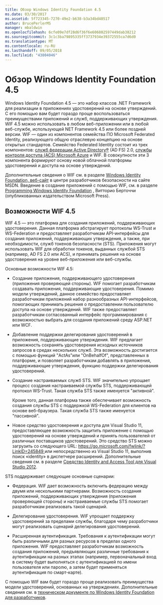 ```yaml
---
title: Обзор Windows Identity Foundation 4.5
ms.date: 03/30/2017
ms.assetid: 5f723345-7270-49e2-b638-b3a34bd40517
author: BrucePerlerMS
manager: mbaldwin
ms.openlocfilehash: 6cfe09e7df28d6f36f6e606802597449dab38212
ms.sourcegitcommit: 3c1c3ba79895335ff3737934e39372555ca7d6d0
ms.translationtype: MT
ms.contentlocale: ru-RU
ms.lasthandoff: 09/05/2018
ms.locfileid: "43804046"
---
```

# <a name="windows-identity-foundation-45-overview"></a>Обзор Windows Identity Foundation 4.5
Windows Identity Foundation 4.5 — это набор классов .NET Framework для реализации в приложениях удостоверений на основе утверждений. С его помощью вам будет гораздо проще воспользоваться преимуществами приложений и служб, поддерживающих утверждения. WIF 4.5 можно использовать в любом веб-приложении или в любой веб-службе, использующей NET Framework 4.5 или более поздней версии. WIF — один из компонентов семейства ПО Microsoft Federated Identity, реализующего общую отраслевую концепцию на основе открытых стандартов. Семейство Federated Identity состоит из трех компонентов: [служб федерации Active Directory®](https://go.microsoft.com/fwlink/?LinkID=247516) (AD FS) 2.0, [службы контроля доступа (ACS) Microsoft Azure](https://go.microsoft.com/fwlink/?LinkID=247517) и WIF. В совокупности эти 3 компонента формируют основу новой облачной платформы удостоверений и доступа на основе утверждений.  
  
 Дополнительные сведения о WIF см. в разделе [Windows Identity Foundation, веб-сайт](https://go.microsoft.com/fwlink/?LinkId=149009) в центре разработчиков безопасности на сайте MSDN. Введение в создание приложений с помощью WIF, см. в разделе [Programming Windows Identity Foundation](https://go.microsoft.com/fwlink/?LinkId=210158) , Витторио Берточчи (опубликованных издательством Microsoft Press).  
  
## <a name="wif-45-features"></a>Возможности WIF 4.5  
 WIF 4.5 — это платформа для создания приложений, поддерживающих удостоверения. Данная платформа абстрагирует протоколы WS-Trust и WS-Federation и предоставляет разработчикам API-интерфейсы для создания приложений, поддерживающих утверждения, а также, при необходимости, служб токенов безопасности (STS). Приложения могут использовать WIF для обработки токенов, выданных службой STS (например, AD FS 2.0 или ACS), и принимать решения на основе удостоверения на уровне веб-приложения или веб-службы.  
  
 Основные возможности WIF 4.5:  
  
-   Создание приложения, поддерживающего удостоверения (приложения проверяющей стороны). WIF помогает разработчикам создавать приложения, поддерживающие удостоверения. Помимо модели утверждений, данное семейство предоставляет разработчикам приложений набор разнообразных API-интерфейсов, помогающих принимать решения о предоставлении пользователю доступа на основе утверждений.  WIF также предоставляет разработчикам согласованный интерфейс программирования с возможностью выбрать для создания приложений среду ASP.NET или WCF.  
  
-   Добавление поддержки делегирования удостоверений в приложения, поддерживающие утверждения.  WIF предлагает возможность сохранять удостоверения исходных источников запросов в средах нескольких служб. Эта возможность достигается с помощью функций "ActAs"или "OnBehalfOf", представленных в платформе, и позволяет разработчикам добавлять в приложения, поддерживающие утверждения, функцию поддержки делегирования удостоверений.  
  
-   Создание настраиваемых служб STS.  WIF значительно упрощает процесс создания настраиваемой службы STS, поддерживающей протокол WS-Trust. Такая служба STS также именуется "активной".  
  
     Кроме того, данная платформа также обеспечивает возможность создания службы STS с поддержкой WS-Federation для клиентов на основе веб-браузера. Такая служба STS также именуется "пассивной".  
  
-   Новое средство удостоверения и доступа для Visual Studio 11, предоставляющее возможность защитить приложение с помощью удостоверений на основе утверждений и принять пользователей от различных поставщиков удостоверений. Это средство STS можно загрузить со следующего URL: [ https://go.microsoft.com/fwlink/?LinkID=245849 ](https://go.microsoft.com/fwlink/?LinkID=245849) или непосредственно из Visual Studio 11, выполнив поиск «identity» в диспетчере расширений. Дополнительные сведения см. в разделе [Средство Identity and Access Tool для Visual Studio 2012](../../../docs/framework/security/identity-and-access-tool-for-vs.md).  
  
 STS поддерживает следующие основные сценарии:  
  
-   Федерация.  WIF дает возможность включить федерацию между двумя или несколькими партнерами. Возможность создания приложений, поддерживающих утверждения (приложения проверяющей стороны) и настраиваемые службы STS помогает разработчикам реализовать такой сценарий.  
  
-   Делегирование удостоверения.  WIF упрощает поддержку удостоверений за пределами службы, благодаря чему разработчики могут реализовать сценарий делегирования удостоверений.  
  
-   Расширенная аутентификация. Требования к аутентификации могут быть различными для разных ресурсов в пределах одного приложения. WIF предоставляет разработчикам возможность создания приложений, предъявляющих различные требования к аутентификации на разных этапах (например, первоначальный вход в систему будет выполняться с аутентификацией по имени пользователя или паролю, а затем будет применяться аутентификация по смарт-карте).  
  
 С помощью WIF вам будет гораздо проще реализовать преимущества модели удостоверений, основанных на утверждениях. Дополнительные сведения см. в [техническом документе по Windows Identity Foundation для разработчиков](https://download.microsoft.com/download/7/d/0/7d0b5166-6a8a-418a-addd-95ee9b046994/windowsidentityfoundationwhitepaperfordevelopers-rtw.pdf).
